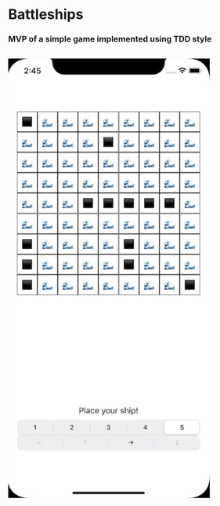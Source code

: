 # Battleships 
###  MVP of a simple game implemented using TDD style
##

<img src="https://github.com/blob8129/battleships/blob/master/screenshot.jpg" width="412">
